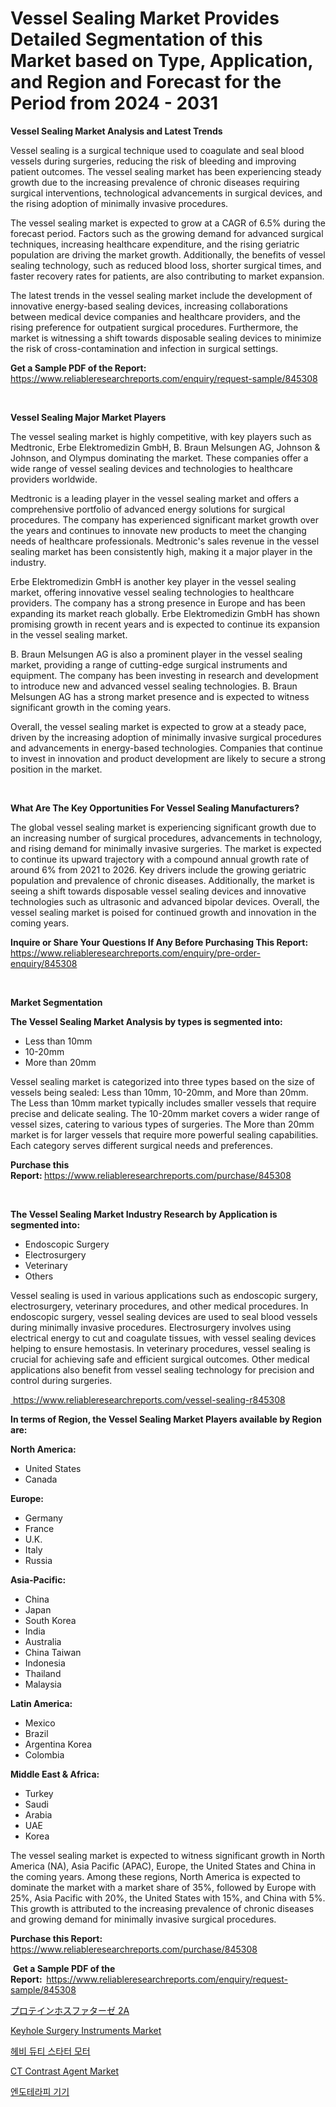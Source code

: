 <p><h1>Vessel Sealing Market Provides Detailed Segmentation of this Market based on Type, Application, and Region and Forecast for the Period from 2024 - 2031</h1></p><p><strong>Vessel Sealing Market Analysis and Latest Trends</strong></p>
<p><p>Vessel sealing is a surgical technique used to coagulate and seal blood vessels during surgeries, reducing the risk of bleeding and improving patient outcomes. The vessel sealing market has been experiencing steady growth due to the increasing prevalence of chronic diseases requiring surgical interventions, technological advancements in surgical devices, and the rising adoption of minimally invasive procedures.</p><p>The vessel sealing market is expected to grow at a CAGR of 6.5% during the forecast period. Factors such as the growing demand for advanced surgical techniques, increasing healthcare expenditure, and the rising geriatric population are driving the market growth. Additionally, the benefits of vessel sealing technology, such as reduced blood loss, shorter surgical times, and faster recovery rates for patients, are also contributing to market expansion.</p><p>The latest trends in the vessel sealing market include the development of innovative energy-based sealing devices, increasing collaborations between medical device companies and healthcare providers, and the rising preference for outpatient surgical procedures. Furthermore, the market is witnessing a shift towards disposable sealing devices to minimize the risk of cross-contamination and infection in surgical settings.</p></p>
<p><strong>Get a Sample PDF of the Report:&nbsp;</strong> <a href="https://www.reliableresearchreports.com/enquiry/request-sample/845308">https://www.reliableresearchreports.com/enquiry/request-sample/845308</a></p>
<p>&nbsp;</p>
<p><strong>Vessel Sealing Major Market Players</strong></p>
<p><p>The vessel sealing market is highly competitive, with key players such as Medtronic, Erbe Elektromedizin GmbH, B. Braun Melsungen AG, Johnson & Johnson, and Olympus dominating the market. These companies offer a wide range of vessel sealing devices and technologies to healthcare providers worldwide.</p><p>Medtronic is a leading player in the vessel sealing market and offers a comprehensive portfolio of advanced energy solutions for surgical procedures. The company has experienced significant market growth over the years and continues to innovate new products to meet the changing needs of healthcare professionals. Medtronic's sales revenue in the vessel sealing market has been consistently high, making it a major player in the industry.</p><p>Erbe Elektromedizin GmbH is another key player in the vessel sealing market, offering innovative vessel sealing technologies to healthcare providers. The company has a strong presence in Europe and has been expanding its market reach globally. Erbe Elektromedizin GmbH has shown promising growth in recent years and is expected to continue its expansion in the vessel sealing market.</p><p>B. Braun Melsungen AG is also a prominent player in the vessel sealing market, providing a range of cutting-edge surgical instruments and equipment. The company has been investing in research and development to introduce new and advanced vessel sealing technologies. B. Braun Melsungen AG has a strong market presence and is expected to witness significant growth in the coming years.</p><p>Overall, the vessel sealing market is expected to grow at a steady pace, driven by the increasing adoption of minimally invasive surgical procedures and advancements in energy-based technologies. Companies that continue to invest in innovation and product development are likely to secure a strong position in the market.</p></p>
<p>&nbsp;</p>
<p><strong>What Are The Key Opportunities For Vessel Sealing Manufacturers?</strong></p>
<p><p>The global vessel sealing market is experiencing significant growth due to an increasing number of surgical procedures, advancements in technology, and rising demand for minimally invasive surgeries. The market is expected to continue its upward trajectory with a compound annual growth rate of around 6% from 2021 to 2026. Key drivers include the growing geriatric population and prevalence of chronic diseases. Additionally, the market is seeing a shift towards disposable vessel sealing devices and innovative technologies such as ultrasonic and advanced bipolar devices. Overall, the vessel sealing market is poised for continued growth and innovation in the coming years.</p></p>
<p><strong>Inquire or Share Your Questions If Any Before Purchasing This Report:</strong> <a href="https://www.reliableresearchreports.com/enquiry/pre-order-enquiry/845308">https://www.reliableresearchreports.com/enquiry/pre-order-enquiry/845308</a></p>
<p>&nbsp;</p>
<p><strong>Market Segmentation</strong></p>
<p><strong>The Vessel Sealing Market Analysis by types is segmented into:</strong></p>
<p><ul><li>Less than 10mm</li><li>10-20mm</li><li>More than 20mm</li></ul></p>
<p><p>Vessel sealing market is categorized into three types based on the size of vessels being sealed: Less than 10mm, 10-20mm, and More than 20mm. The Less than 10mm market typically includes smaller vessels that require precise and delicate sealing. The 10-20mm market covers a wider range of vessel sizes, catering to various types of surgeries. The More than 20mm market is for larger vessels that require more powerful sealing capabilities. Each category serves different surgical needs and preferences.</p></p>
<p><strong>Purchase this Report:&nbsp;</strong><a href="https://www.reliableresearchreports.com/purchase/845308">https://www.reliableresearchreports.com/purchase/845308</a></p>
<p>&nbsp;</p>
<p><strong>The Vessel Sealing Market Industry Research by Application is segmented into:</strong></p>
<p><ul><li>Endoscopic Surgery</li><li>Electrosurgery</li><li>Veterinary</li><li>Others</li></ul></p>
<p><p>Vessel sealing is used in various applications such as endoscopic surgery, electrosurgery, veterinary procedures, and other medical procedures. In endoscopic surgery, vessel sealing devices are used to seal blood vessels during minimally invasive procedures. Electrosurgery involves using electrical energy to cut and coagulate tissues, with vessel sealing devices helping to ensure hemostasis. In veterinary procedures, vessel sealing is crucial for achieving safe and efficient surgical outcomes. Other medical applications also benefit from vessel sealing technology for precision and control during surgeries.</p></p>
<p><a href="https://www.reliableresearchreports.com/vessel-sealing-r845308">&nbsp;https://www.reliableresearchreports.com/vessel-sealing-r845308</a></p>
<p><strong>In terms of Region, the Vessel Sealing Market Players available by Region are:</strong></p>
<p>
    <p> <strong> North America: </strong>
        <ul>
            <li>United States</li>
            <li>Canada</li>
        </ul>
        </p> 
    <p> <strong> Europe: </strong>
        <ul>
            <li>Germany</li>
            <li>France</li>
            <li>U.K.</li>
            <li>Italy</li>
            <li>Russia</li>
        </ul>
        </p> 
    <p> <strong> Asia-Pacific: </strong>
        <ul>
            <li>China</li>
            <li>Japan</li>
            <li>South Korea</li>
            <li>India</li>
            <li>Australia</li>
            <li>China Taiwan</li>
            <li>Indonesia</li>
            <li>Thailand</li>
            <li>Malaysia</li>
        </ul>
        </p> 
    <p> <strong> Latin America: </strong>
        <ul>
            <li>Mexico</li>
            <li>Brazil</li>
            <li>Argentina Korea</li>
            <li>Colombia</li>
        </ul>
        </p> 
    <p> <strong> Middle East & Africa: </strong>
        <ul>
            <li>Turkey</li>
            <li>Saudi</li>
            <li>Arabia</li>
            <li>UAE</li>
            <li>Korea</li>
        </ul>
    </p>
    </p>
<p><p>The vessel sealing market is expected to witness significant growth in North America (NA), Asia Pacific (APAC), Europe, the United States and China in the coming years. Among these regions, North America is expected to dominate the market with a market share of 35%, followed by Europe with 25%, Asia Pacific with 20%, the United States with 15%, and China with 5%. This growth is attributed to the increasing prevalence of chronic diseases and growing demand for minimally invasive surgical procedures.</p></p>
<p><strong>Purchase this Report: </strong><a href="https://www.reliableresearchreports.com/purchase/845308">https://www.reliableresearchreports.com/purchase/845308</a></p>
<p>&nbsp;<strong>Get a Sample PDF of the Report:&nbsp;&nbsp;</strong><a href="https://www.reliableresearchreports.com/enquiry/request-sample/845308">https://www.reliableresearchreports.com/enquiry/request-sample/845308</a></p>
<p><strong></strong></p>
<p><p><a href="https://medium.com/@addyserr7687/%E3%83%97%E3%83%AD%E3%83%86%E3%82%A4%E3%83%B3%E3%83%AA%E3%83%B3%E9%85%B8%E5%8C%96%E9%85%B5%E7%B4%A02a%E5%B8%82%E5%A0%B4%E8%A6%8F%E6%A8%A1-%E5%B8%82%E5%A0%B4%E5%8B%95%E5%90%91%E3%81%A8%E5%B8%82%E5%A0%B4%E4%BA%88%E6%B8%AC-2024%E5%B9%B4%E3%81%8B%E3%82%892031%E5%B9%B4-d6f0418cc214">プロテインホスファターゼ 2A</a></p><p><a href="https://github.com/seekum/Market-Research-Report-List-2/blob/main/keyhole-surgery-instruments-market.md">Keyhole Surgery Instruments Market</a></p><p><a href="https://medium.com/@daveblock56/%ED%97%A4%EB%B9%84-%EB%93%80%ED%8B%B0-%EC%8A%A4%ED%83%80%ED%84%B0-%EB%AA%A8%ED%84%B0-%EC%8B%9C%EC%9E%A5-%EC%A1%B0%EC%82%AC-%EB%B3%B4%EA%B3%A0%EC%84%9C-%EA%B7%B8-%EC%97%AD%EC%82%AC-%EB%B0%8F-2024%EB%85%84%EB%B6%80%ED%84%B0-2031%EB%85%84%EA%B9%8C%EC%A7%80%EC%9D%98-%EC%98%88%EC%B8%A1-35aacdd3a3be">헤비 듀티 스타터 모터</a></p><p><a href="https://github.com/nancykennedykellievqfqt2/Market-Research-Report-List-2/blob/main/ct-contrast-agent-market.md">CT Contrast Agent Market</a></p><p><a href="https://medium.com/@constantinvon/%EC%97%94%EB%8F%84%ED%85%8C%EB%9D%BC%ED%94%BC-%EC%9E%A5%EB%B9%84-%EC%8B%9C%EC%9E%A5-%EC%9D%B8%EC%82%AC%EC%9D%B4%ED%8A%B8-%EC%8B%9C%EC%9E%A5-%EB%8F%99%ED%96%A5-%EC%84%B1%EC%9E%A5-2024%EB%85%84%EB%B6%80%ED%84%B0-2031%EB%85%84%EA%B9%8C%EC%A7%80-%EC%98%88%EC%B8%A1-b56e0a87ea0c">엔도테라피 기기</a></p></p>